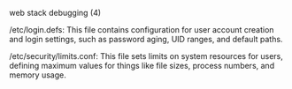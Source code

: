 web stack debugging (4)

/etc/login.defs: This file contains configuration for user account creation and login settings, such as password aging, UID ranges, and default paths.

/etc/security/limits.conf: This file sets limits on system resources for users, defining maximum values for things like file sizes, process numbers, and memory usage.
